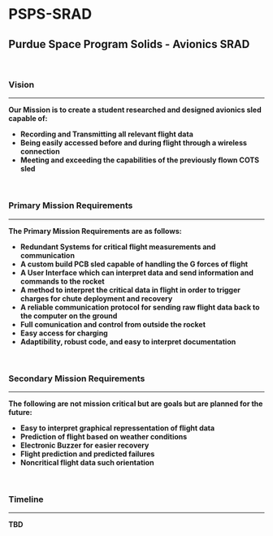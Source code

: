 # PSPS-SRAD
<h2>Purdue Space Program Solids - Avionics SRAD</h2>
<br>
<h3><b>Vision</h3>
<hr>
<p>
Our Mission is to create a student researched and designed avionics sled capable of:
<ul>
  <li> Recording and Transmitting all relevant flight data</li>
  <li> Being easily accessed before and during flight through a wireless connection</li>
  <li> Meeting and exceeding the capabilities of the previously flown COTS sled</li>
</ul>
</p>
<br>
<h3><b>Primary Mission Requirements</h3>
<hr>
<p>
The Primary Mission Requirements are as follows:
<ul>
  <li> Redundant Systems for critical flight measurements and communication</li>
  <li> A custom build PCB sled capable of handling the G forces of flight</li>
  <li> A User Interface which can interpret data and send information and commands to the rocket</li>
  <li> A method to interpret the critical data in flight in order to trigger charges for chute deployment and recovery</li>
  <li> A reliable communication protocol for sending raw flight data back to the computer on the ground</li>
  <li> Full comunication and control from outside the rocket</li>
  <li> Easy access for charging
  <li> Adaptibility, robust code, and easy to interpret documentation</li>
</ul>
</p>
<br>
<h3><b>Secondary Mission Requirements</h3>
<hr>
<p>
The following are not mission critical but are goals but are planned for the future:
<ul>
  <li> Easy to interpret graphical repressentation of flight data</li>
  <li> Prediction of flight based on weather conditions</li>
  <li> Electronic Buzzer for easier recovery</li>
  <li> Flight prediction and predicted failures</li>
  <li> Noncritical flight data such orientation</li>
</ul>
</p>
<br>
<h3>Timeline</h3>
<hr>
<p>
TBD
</p>
<br>
